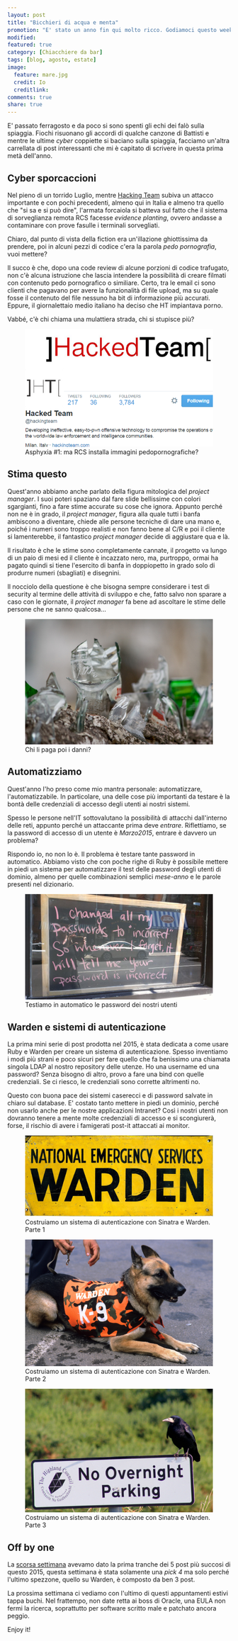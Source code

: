 ```yaml
---
layout: post
title: "Bicchieri di acqua e menta"
promotion: "E' stato un anno fin qui molto ricco. Godiamoci questo weekend di Agosto con qualche highlight"
modified: 
featured: true
category: [Chiacchiere da bar]
tags: [blog, agosto, estate]
image:
  feature: mare.jpg
  credit: Io
  creditlink:
comments: true
share: true
---
```


E' passato ferragosto e da poco si sono spenti gli echi dei falò sulla
spiaggia. Fiochi risuonano gli accordi di qualche canzone di Battisti e mentre
le ultime _cyber_ coppiette si baciano sulla spiaggia, facciamo un'altra
carrellata di post interessanti che mi è capitato di scrivere in questa prima
metà dell'anno.

## Cyber sporcaccioni

Nel pieno di un torrido Luglio, mentre [Hacking
Team](https://www.hackingteam.com) subiva un attacco importante e con pochi
precedenti, almeno qui in Italia e almeno tra quello che "si sa e si può dire",
l'armata forcaiola si batteva sul fatto che il sistema di sorveglianza remota
RCS facesse _evidence planting_, ovvero andasse a contaminare con prove fasulle
i terminali sorvegliati.

Chiaro, dal punto di vista della fiction era un'illazione ghiottissima da
prendere, poi in alcuni pezzi di codice c'era la parola _pedo pornografia_,
vuoi mettere?

Il succo è che, dopo una code review di alcune porzioni di codice trafugato,
non c'è alcuna istruzione che lascia intendere la possibilità di creare filmati
con contenuto pedo pornografico o similiare. Certo, tra le email ci sono
clienti che pagavano per avere la funzionalità di file upload, ma su quale
fosse il contenuto del file nessuno ha bit di informazione più accurati.
Eppure, il giornalettaio medio italiano ha deciso che HT impiantava porno.

Vabbé, c'è chi chiama una mulattiera strada, chi si stupisce più?

<figure>
  <a href="{{site.url}}/blog/asphyxia-number-1-ma-rcs-installa-immagini-pedopornografiche/"><img src="/assets/images/hacked-team.png"></a>
  <figcaption>Asphyxia #1: ma RCS installa immagini pedopornografiche?</figcaption>
</figure>

## Stima questo

Quest'anno abbiamo anche parlato della figura mitologica del _project manager_.
I suoi poteri spaziano dal fare slide bellissime con colori sgargianti, fino a
fare stime accurate su cose che ignora. Appunto perché non ne è in grado, il
_project manager_, figura alla quale tutti i banfa ambiscono a diventare,
chiede alle persone tecniche di dare una mano e, poiché i numeri sono troppo
realisti e non fanno bene al C/R e poi il cliente si lamenterebbe, il
fantastico _project manager_ decide di aggiustare qua e là.

Il risultato è che le stime sono completamente cannate, il progetto va lungo di
un paio di mesi ed il cliente è incazzato nero, ma, purtroppo, ormai ha pagato
quindi si tiene l'esercito di banfa in doppiopetto in grado solo di produrre
numeri (sbagliati) e disegnini.

Il nocciolo della questione è che bisogna sempre considerare i test di security
al termine delle attività di sviluppo e che, fatto salvo non sparare a caso con
le giornate, il _project manager_ fa bene ad ascoltare le stime delle persone
che ne sanno qualcosa...

<figure>
  <a href="{{site.url}}/blog/chi-li-paga-poi-i-danni/"><img src="/assets/images/cocci.jpg"></a>
  <figcaption>Chi li paga poi i danni?</figcaption>
</figure>

## Automatizziamo

Quest'anno l'ho preso come mio mantra personale: automatizzare,
l'automatizzabile. In particolare, una delle cose più importanti da testare è
la bontà delle credenziali di accesso degli utenti ai nostri sistemi.

Spesso le persone nell'IT sottovalutano la possibilità di attacchi dall'interno
delle reti, appunto perché un attaccante prima deve _entrare_. Riflettiamo, se
la password di accesso di un utente è _Marzo2015_, entrare è davvero un
problema?

Rispondo io, no non lo è. Il problema è testare tante password in automatico.
Abbiamo visto che con poche righe di Ruby è possibile mettere in piedi un
sistema per automatizzare il test delle password degli utenti di dominio,
almeno per quelle combinazioni semplici _mese-anno_ e le parole presenti nel
dizionario.

<figure>
  <a href="{{site.url}}/blog/testiamo-in-automatico-le-password-dei-nostri-utenti/"><img src="/assets/images/pwd_incorrect.jpg"></a>
  <figcaption>Testiamo in automatico le password dei nostri utenti</figcaption>
</figure>

## Warden e sistemi di autenticazione

La prima mini serie di post prodotta nel 2015, è stata dedicata a come usare
Ruby e Warden per creare un sistema di autenticazione. Spesso inventiamo i modi
più strani e poco sicuri per fare quello che fa benissimo una chiamata singola
LDAP al nostro repository delle utenze. Ho una username ed una password? Senza
bisogno di altro, provo a fare una bind con quelle credenziali. Se ci riesco,
le credenziali sono corrette altrimenti no.

Questo con buona pace dei sistemi caserecci e di password salvate in chiaro sul
database. E' costato tanto mettere in piedi un dominio, perché non usarlo anche
per le nostre applicazioni Intranet? Così i nostri utenti non dovranno tenere a
mente molte credenziali di accesso e si scongiurerà, forse, il rischio di avere
i famigerati post-it attaccati ai monitor.

<figure>
  <a href="{{site.url}}/blog/costruiamo-un-sistema-di-autenticazione-con-sinatra-e-warden-parte-1/"><img src="/assets/images/warden-1.jpg"></a>
  <figcaption>Costruiamo un sistema di autenticazione con Sinatra e Warden. Parte 1</figcaption>
</figure>

<figure>
  <a href="{{site.url}}/blog/costruiamo-un-sistema-di-autenticazione-con-sinatra-e-warden-parte-2/"><img src="/assets/images/warden-2.jpg"></a>
  <figcaption>Costruiamo un sistema di autenticazione con Sinatra e Warden. Parte 2</figcaption>
</figure>


<figure>
  <a href="{{site.url}}/blog/costruiamo-un-sistema-di-autenticazione-con-sinatra-e-warden-parte-3/"><img src="/assets/images/warden-3.jpg"></a>
  <figcaption>Costruiamo un sistema di autenticazione con Sinatra e Warden. Parte 3</figcaption>
</figure>

## Off by one

La [scorsa settimana]({{site.url}}/blog/domenica-dagosto-che-caldo-fa/) avevamo
dato la prima tranche dei 5 post più succosi di questo 2015, questa settimana è
stata solamente una _pick 4_ ma solo perché l'ultimo spezzone, quello su
Warden, è composto da ben 3 post.

La prossima settimana ci vediamo con l'ultimo di questi appuntamenti estivi
tappa buchi. Nel frattempo, non date retta ai boss di Oracle, una EULA non
fermi la ricerca, soprattutto per software scritto male e patchato ancora
peggio.

Enjoy it!

